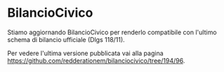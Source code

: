 # BilancioCivico

Stiamo aggiornando BilancioCivico per renderlo compatibile con l'ultimo schema di bilancio ufficiale (Dlgs 118/11).

Per vedere l'ultima versione pubblicata vai alla pagina https://github.com/redderationem/bilanciocivico/tree/194/96.
